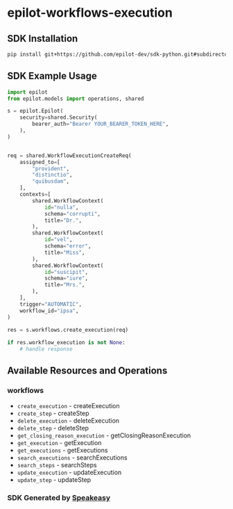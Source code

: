 # epilot-workflows-execution

<!-- Start SDK Installation -->
## SDK Installation

```bash
pip install git+https://github.com/epilot-dev/sdk-python.git#subdirectory=workflows_execution
```
<!-- End SDK Installation -->

## SDK Example Usage
<!-- Start SDK Example Usage -->
```python
import epilot
from epilot.models import operations, shared

s = epilot.Epilot(
    security=shared.Security(
        bearer_auth="Bearer YOUR_BEARER_TOKEN_HERE",
    ),
)


req = shared.WorkflowExecutionCreateReq(
    assigned_to=[
        "provident",
        "distinctio",
        "quibusdam",
    ],
    contexts=[
        shared.WorkflowContext(
            id="nulla",
            schema="corrupti",
            title="Dr.",
        ),
        shared.WorkflowContext(
            id="vel",
            schema="error",
            title="Miss",
        ),
        shared.WorkflowContext(
            id="suscipit",
            schema="iure",
            title="Mrs.",
        ),
    ],
    trigger="AUTOMATIC",
    workflow_id="ipsa",
)
    
res = s.workflows.create_execution(req)

if res.workflow_execution is not None:
    # handle response
```
<!-- End SDK Example Usage -->

<!-- Start SDK Available Operations -->
## Available Resources and Operations


### workflows

* `create_execution` - createExecution
* `create_step` - createStep
* `delete_execution` - deleteExecution
* `delete_step` - deleteStep
* `get_closing_reason_execution` - getClosingReasonExecution
* `get_execution` - getExecution
* `get_executions` - getExecutions
* `search_executions` - searchExecutions
* `search_steps` - searchSteps
* `update_execution` - updateExecution
* `update_step` - updateStep
<!-- End SDK Available Operations -->

### SDK Generated by [Speakeasy](https://docs.speakeasyapi.dev/docs/using-speakeasy/client-sdks)
